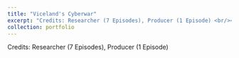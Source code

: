 ```yaml
---
title: "Viceland's Cyberwar"
excerpt: "Credits: Researcher (7 Episodes), Producer (1 Episode) <br/><img src='/images/cyberwar.jpg'>"
collection: portfolio
---
```


Credits: Researcher (7 Episodes), Producer (1 Episode)
